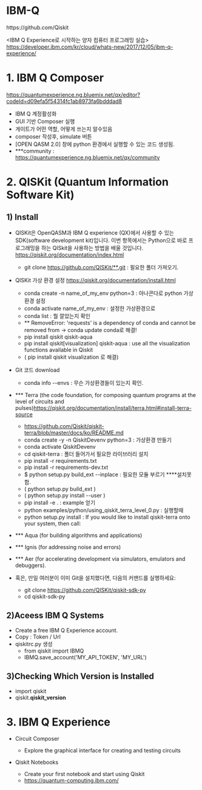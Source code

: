 # IBM-Q

<git-hub >
https://github.com/Qiskit

<IBM Q Experience로 시작하는 양자 컴퓨터 프로그래밍 실습>
https://developer.ibm.com/kr/cloud/whats-new/2017/12/05/ibm-q-experience/


# 1. IBM Q Composer

https://quantumexperience.ng.bluemix.net/qx/editor?codeId=d09efa5f54314fc1ab8973fa6bdddad8

- IBM Q 계정활성화
- GUI 기반 Composer 실행
- 게이트가 어떤 역할, 어떻게 쓰는지 알수있음
- composer 작성후, simulate 버튼
- [OPEN QASM 2.0] 창에 python 환경에서 실행할 수 있는 코드 생성됨.
- ***community : https://quantumexperience.ng.bluemix.net/qx/community


# 2. QISKit (Quantum Information Software Kit)

## 1) Install 

- QISKit은 OpenQASM과 IBM Q experience (QX)에서 사용할 수 있는 SDK(software development kit)입니다. 이번 항목에서는 Python으로 바로 프로그래밍을 하는 QISkit을 사용하는 방법을 배울 것입니다.
https://qiskit.org/documentation/index.html
  - git clone https://github.com/QISKit/**.git : 필요한 폴더 가져오기.

- QISKit 가상 환경 설정
https://qiskit.org/documentation/install.html
  - conda create -n name_of_my_env python=3 : 아나콘다로 python 가상 환경 설정
  - conda activate name_of_my_env : 설정한 가상환경으로  
  - conda list : 뭘 깔았는지 확인
  - ** RemoveError: 'requests' is a dependency of conda and cannot be removed from -> conda update conda로 해결!
  - pip install qiskit qiskit-aqua
  - pip install qiskit[visualization] qiskit-aqua  : use all the visualization functions available in Qiskit 
  - ( pip install qiskit visualization 로 해결)

- Git 코드 download
    - conda info --envs : 무슨 가상환경들이 있는지 확인.

- *** Terra (the code foundation, for composing quantum programs at the level of circuits and pulses)https://qiskit.org/documentation/install/terra.html#install-terra-source
    - https://github.com/Qiskit/qiskit-terra/blob/master/docs/ko/README.md
    - conda create -y -n QiskitDevenv python=3 : 가상환경 만들기
    - conda activate QiskitDevenv
    - cd qiskit-terra : 폴더 들어가서 필요한 라이브러리 설치
    - pip install -r requirements.txt 
    - pip install -r requirements-dev.txt
    - $ python setup.py build_ext --inplace : 필요한 모듈 부르기  ****설치못함. 
    - ( python setup.py build_ext )
    - ( python setup.py install --user )
    -  pip install -e . : example 얻기
    - python examples/python/using_qiskit_terra_level_0.py : 실행할때
    -  python setup.py install :  If you would like to install qiskit-terra onto your system, then call:

- *** Aqua (for building algorithms and applications)
- *** Ignis (for addressing noise and errors)
- *** Aer (for accelerating development via simulators, emulators and debuggers).

- 혹은, 만일 여러분이 이미 Git을 설치했다면, 다음의 커맨드를 실행하세요:
  - git clone https://github.com/QISKit/qiskit-sdk-py
  - cd qiskit-sdk-py


## 2)Aceess IBM Q Systems 

- Create a free IBM Q Experience account.
- Copy : Token / Url
- qiskitrc.py 생성
  - from qiskit import IBMQ
  - IBMQ.save_account('MY_API_TOKEN', 'MY_URL')
  
## 3)Checking Which Version is Installed
- import qiskit
- qiskit.__qiskit_version__ 

  

# 3. IBM Q Experience

- Circuit Composer
  - Explore the graphical interface for creating and testing circuits

- Qiskit Notebooks
  - Create your first notebook and start using Qiskit
  - https://quantum-computing.ibm.com/
